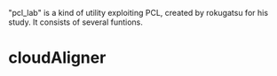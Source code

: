 "pcl_lab" is a kind of utility  exploiting PCL, created by rokugatsu for his study. It consists of several funtions.
# cloudAligner
